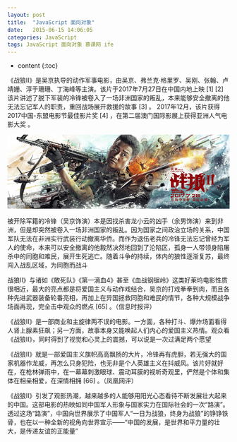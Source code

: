 ```yaml
---
layout: post
title:  "JavaScript 面向对象"
date:   2015-06-15 14:06:05
categories: JavaScript
tags: JavaScript 面向对象 慕课网 ife
---
```


* content
{:toc}

《战狼Ⅱ》是吴京执导的动作军事电影，由吴京、弗兰克·格里罗、吴刚、张翰、卢靖姗、淳于珊珊、丁海峰等主演。该片于2017年7月27日在中国内地上映 [1]   [2] 
该片讲述了脱下军装的冷锋被卷入了一场非洲国家的叛乱，本来能够安全撤离的他无法忘记军人的职责，重回战场展开救援的故事 [3]  。
2017年12月，该片获得2017中国-东盟电影节最佳影片奖 [4]  ，在第二届澳门国际影展上获得亚洲人气电影大奖 。

![image](https://github.com/double-digit/double-digit.github.io/raw/master/16.jpg)


被开除军籍的冷锋（吴京饰演）本是因找杀害龙小云的凶手（余男饰演）来到非洲，但是却突然被卷入一场非洲国家的叛乱。因为国家之间政治立场的关系，中国军队无法在非洲实行武装行动撤离华侨。而作为退伍老兵的冷锋无法忘记曾经为军人的使命，本来可以安全撤离的他毅然决然地回到了沦陷区，孤身一人带领身陷屠杀中的同胞和难民，展开生死逃亡。随着斗争的持续，体内的狼性逐渐复苏，最终闯入战乱区域，为同胞而战斗


战狼Ⅱ》与诸如《敢死队》《第一滴血4》甚至《血战钢锯岭》这类好莱坞电影性质很相近，最大的亮点都是将爱国主义与动作戏结合，吴京的打戏拳拳到肉，而且各种先进武器装备轮番亮相，再加上在异国拯救同胞和难民的情节，各种大规模战争场面再现，完全击中观众的燃点 [65]  。（信息时报评）

《战狼Ⅱ》是一部商业和主旋律两不误的电影。一方面，各种打斗、爆炸场面看得人肾上腺素狂飙；另一方面，故事本身又能唤起人们内心的爱国主义热情。观众看《战狼Ⅱ》，同时得到了视觉和心灵上的震撼，可以说是一次过满足两个愿望
 

《战狼Ⅱ》就是一部爱国主义旗帜高高飘扬的大片，冷锋再有虎胆，若无强大的国家机器作龙威，再怎么只身犯险，也无非是个人英雄主义在抖威风。该片好就好在，在枪林弹雨中，在一幕幕刺激眼球、震动耳膜的视听奇观里，俨然是个体和集体在相亲相爱，在深情相拥 [66]  。（凤凰网评）

《战狼Ⅱ》引发了观影热潮，越来越多的人能够用阳光心态看待不断发展壮大起来的中国。这部电影的热映如同中国军人形象与国家实力在国际社会的一次“路演”。透过这场“路演”，中国向世界展示了中国军人“一日为战狼，终身为战狼”的铮铮铁骨，也在以一种全新的视角向世界宣示——“中国的发展，是世界和平力量的壮大，是传递友谊的正能量”


   
       
